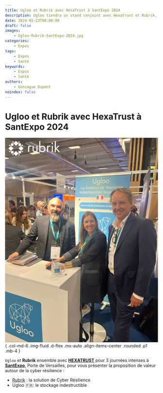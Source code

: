 ```yaml
---
title: Ugloo et Rubrik avec HexaTrust à SantExpo 2024
description: Ugloo tiendra un stand conjoint avec Hexatrust et Rubrik, à l'évènement SantExpo du 📆 21-23 mai 2024 à la Porte de Versailles.
date: 2024-05-23T00:00:00
draft: false
images:
    - Ugloo-Rubrik-SantExpo-2024.jpg
categories:
    - Expos
tags:
    - Expos
    - Santé
keywords:
    - Expos
    - Santé
authors:
    - Gonzague Dupont
noindex: false
---
```


# Ugloo et Rubrik avec HexaTrust à SantExpo 2024

![Ugloo et Rubrik à SantExpo 2024](Ugloo-Rubrik-SantExpo-2024.jpg)
{ .col-md-6 .img-fluid .d-flex .mx-auto .align-items-center .rounded .p1 .mb-4 }

`Ugloo` et **Rubrik** ensemble avec **[HEXATRUST](https://www.hexatrust.com/)** pour 3 journées intenses à **[SantExpo](https://www.santexpo.com/salon-santexpo/)**, Porte de Versailles, pour vous présenter la proposition de valeur autour de la cyber résilience :

- [Rubrik](https://www.rubrik.com/) : la solution de Cyber Résilience 
- Ugloo 🇫🇷: le stockage indestructible

